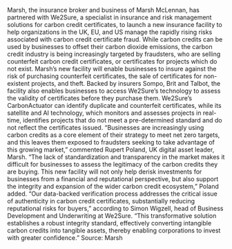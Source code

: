 Marsh, the insurance broker and business of Marsh McLennan, has partnered with We2Sure, a specialist in insurance and risk management solutions for carbon credit certificates, to launch a new insurance facility to help organizations in the UK, EU, and US manage the rapidly rising risks associated with carbon credit certificate fraud.
While carbon credits can be used by businesses to offset their carbon dioxide emissions, the carbon credit industry is being increasingly targeted by fraudsters, who are selling counterfeit carbon credit certificates, or certificates for projects which do not exist.
Marsh’s new facility will enable businesses to insure against the risk of purchasing counterfeit certificates, the sale of certificates for non-existent projects, and theft.
Backed by insurers Sompo, Brit and Talbot, the facility also enables businesses to access We2Sure’s technology to assess the validity of certificates before they purchase them. We2Sure’s CarbonActuator can identify duplicate and counterfeit certificates, while its satellite and AI technology, which monitors and assesses projects in real-time, identifies projects that do not meet a pre-determined standard and do not reflect the certificates issued.
“Businesses are increasingly using carbon credits as a core element of their strategy to meet net zero targets, and this leaves them exposed to fraudsters seeking to take advantage of this growing market,” commented Rupert Poland, UK digital asset leader, Marsh.
“The lack of standardization and transparency in the market makes it difficult for businesses to assess the legitimacy of the carbon credits they are buying. This new facility will not only help derisk investments for businesses from a financial and reputational perspective, but also support the integrity and expansion of the wider carbon credit ecosystem,” Poland added.
“Our data-backed verification process addresses the critical issue of authenticity in carbon credit certificates, substantially reducing reputational risks for buyers,” according to Simon Wigzell, head of Business Development and Underwriting at We2Sure. “This transformative solution establishes a robust integrity standard, effectively converting intangible carbon credits into tangible assets, thereby enabling corporations to invest with greater confidence.”
Source: Marsh